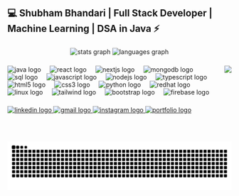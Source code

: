 <h2 align="left">💻 Shubham Bhandari | Full Stack Developer | Machine Learning | DSA in Java ⚡</h2>



###

<div align="center">
  <img src="https://github-readme-stats.vercel.app/api?username=cruz724&hide_title=false&hide_rank=false&show_icons=true&include_all_commits=true&count_private=true&disable_animations=false&theme=dracula&locale=en&hide_border=false" height="150" alt="stats graph" />
  <img src="https://github-readme-stats.vercel.app/api/top-langs?username=cruz724&locale=en&hide_title=false&layout=compact&card_width=320&langs_count=5&theme=dracula&hide_border=false" height="150" alt="languages graph" />
</div>

###

<img align="right" height="170" src="https://user-images.githubusercontent.com/74038190/225813708-98b745f2-7d22-48cf-9150-083f1b00d6c9.gif" />

###

<div align="left">
  <!-- Java -->
  <img src="https://skillicons.dev/icons?i=java" height="30" alt="java logo" />
  <img width="12" />

  <!-- React -->
  <img src="https://cdn.jsdelivr.net/gh/devicons/devicon/icons/react/react-original.svg" height="30" alt="react logo" />
  <img width="12" />

  <!-- Next.js -->
  <img src="https://cdn.simpleicons.org/nextdotjs/000000" height="30" alt="nextjs logo" />
  <img width="12" />

  <!-- MongoDB -->
  <img src="https://skillicons.dev/icons?i=mongodb" height="30" alt="mongodb logo" />
  <img width="12" />

  <!-- SQL (using MySQL icon to represent SQL databases) -->
  <img src="https://skillicons.dev/icons?i=mysql" height="30" alt="sql logo" />
  <img width="12" />

  <!-- JavaScript -->
  <img src="https://cdn.jsdelivr.net/gh/devicons/devicon/icons/javascript/javascript-original.svg" height="30" alt="javascript logo" />
  <img width="12" />

  <!-- Node.js -->
  <img src="https://skillicons.dev/icons?i=nodejs" height="30" alt="nodejs logo" />
  <img width="12" />

  <!-- TypeScript -->
  <img src="https://cdn.jsdelivr.net/gh/devicons/devicon/icons/typescript/typescript-original.svg" height="30" alt="typescript logo" />
  <img width="12" />

  <!-- HTML -->
  <img src="https://cdn.jsdelivr.net/gh/devicons/devicon/icons/html5/html5-original.svg" height="30" alt="html5 logo" />
  <img width="12" />

  <!-- CSS -->
  <img src="https://cdn.jsdelivr.net/gh/devicons/devicon/icons/css3/css3-original.svg" height="30" alt="css3 logo" />
  <img width="12" />

  <!-- Python -->
  <img src="https://cdn.jsdelivr.net/gh/devicons/devicon/icons/python/python-original.svg" height="30" alt="python logo" />
  <img width="12" />

  <!-- RedHat Linux -->
  <img src="https://cdn.jsdelivr.net/gh/devicons/devicon/icons/redhat/redhat-original.svg" height="30" alt="redhat logo" />
  <img width="12" />
  <img src="https://cdn.jsdelivr.net/gh/devicons/devicon/icons/linux/linux-original.svg" height="30" alt="linux logo" />
  <img width="12" />

  <!-- Tailwind CSS -->
  <img src="https://skillicons.dev/icons?i=tailwind" height="30" alt="tailwind logo" />
  <img width="12" />

  <!-- Bootstrap -->
  <img src="https://cdn.jsdelivr.net/gh/devicons/devicon/icons/bootstrap/bootstrap-original.svg" height="30" alt="bootstrap logo" />
  <img width="12" />

  <!-- Firebase -->
  <img src="https://skillicons.dev/icons?i=firebase" height="30" alt="firebase logo" />
</div>


###

<div align="left">
  <a href="https://www.linkedin.com/in/shubham724/" target="_blank">
    <img src="https://img.shields.io/static/v1?message=LinkedIn&logo=linkedin&label=&color=0077B5&logoColor=white&labelColor=&style=for-the-badge" height="35" alt="linkedin logo" />
  </a>
  <a href="mailto:s1324@srmist.edu.in" target="_blank">
    <img src="https://img.shields.io/static/v1?message=Gmail&logo=gmail&label=&color=D14836&logoColor=white&labelColor=&style=for-the-badge" height="35" alt="gmail logo" />
  </a>
  <a href="https://www.instagram.com/shubham__b06?igsh=dzBwNm1wYmx0b21q" target="_blank">
    <img src="https://img.shields.io/static/v1?message=Instagram&logo=instagram&label=&color=E4405F&logoColor=white&labelColor=&style=for-the-badge" height="35" alt="instagram logo" />
  </a>
  <a href="https://cruz724.github.io/shubham-portfolio/" target="_blank">
    <img src="https://img.shields.io/static/v1?message=Portfolio&logo=vercel&label=&color=000000&logoColor=white&labelColor=&style=for-the-badge" height="35" alt="portfolio logo" />
  </a>
</div>

###

<br clear="both">

<img src="https://raw.githubusercontent.com/cruz724/cruz724/output/snake.svg" alt="Snake animation" />

###
